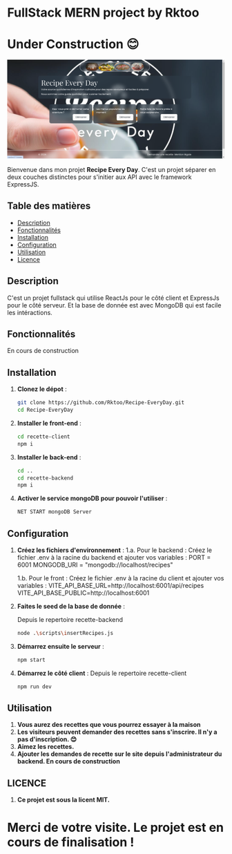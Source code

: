 # FullStack MERN project by Rktoo
# Under Construction 😊

![banner](image-banner.png)

Bienvenue dans mon projet **Recipe Every Day**. C'est un projet séparer en deux couches distinctes pour s'initier aux API avec le framework ExpressJS.

## Table des matières
- [Description](#description)
- [Fonctionnalités](#fonctionnalités)
- [Installation](#installation)
- [Configuration](#configuration)
- [Utilisation](#utilisation)
- [Licence](#licence)

## Description
C'est un projet fullstack qui utilise ReactJs pour le côté client et ExpressJs pour le côté serveur. Et la base de donnée est avec MongoDB qui est facile les intéractions.

## Fonctionnalités
En cours de construction

## Installation
1. **Clonez le dépot** :
    ```bash
    git clone https://github.com/Rktoo/Recipe-EveryDay.git
    cd Recipe-EveryDay
2. **Installer le front-end** :
    ```bash
    cd recette-client
    npm i
3. **Installer le back-end** :
    ```bash
    cd ..
    cd recette-backend
    npm i
4. **Activer le service mongoDB pour pouvoir l'utiliser** :
    ```bash
    NET START mongoDB Server
    
## Configuration
1. **Créez les fichiers d'environnement** :
    1.a. Pour le backend :
    Créez le fichier .env à la racine du backend et ajouter vos variables :
    PORT = 6001
    MONGODB_URI = "mongodb://localhost/recipes"

    1.b. Pour le front :
    Créez le fichier .env à la racine du client et ajouter vos variables :
    VITE_API_BASE_URL=http://localhost:6001/api/recipes
    VITE_API_BASE_PUBLIC=http://localhost:6001
2. **Faites le seed de la base de donnée** :

    Depuis le repertoire recette-backend
    ```bash
    node .\scripts\insertRecipes.js
3. **Démarrez ensuite le serveur** :
    ```bash
    npm start
4. **Démarrez le côté client** :
Depuis le repertoire recette-client
    ```bash
    npm run dev

## Utilisation
1. **Vous aurez des recettes que vous pourrez essayer à la maison**
2. **Les visiteurs peuvent demander des recettes sans s'inscrire. Il n'y a pas d'inscription. 😊**
3. **Aimez les recettes.**
3. **Ajouter les demandes de recette sur le site depuis l'administrateur du backend. En cours de construction**

## LICENCE
1. **Ce projet est sous la licent MIT.**

# Merci de votre visite. Le projet est en cours de finalisation !